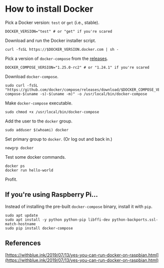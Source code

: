 # How to install Docker


Pick a Docker version: `test` or `get` (i.e., stable).
```
DOCKER_VERSION="test" # or "get" if you're scared
```

Download and run the Docker installer script.
```
curl -fsSL https://$DOCKER_VERSION.docker.com | sh -
```

Pick a version of `docker-compose` from the [releases](https://github.com/docker/compose/releases).
```
DOCKER_COMPOSE_VERSION="1.25.0-rc2" # or "1.24.1" if you're scared
```

Download `docker-compose`.
```
sudo curl -fsSL "https://github.com/docker/compose/releases/download/$DOCKER_COMPOSE_VERSION/docker-compose-$(uname -s)-$(uname -m)" -o /usr/local/bin/docker-compose
```

Make `docker-compose` executable.
```
sudo chmod +x /usr/local/bin/docker-compose
```

Add the user to the `docker` group.
```
sudo adduser $(whoami) docker
```

Set primary group to `docker`. (Or log out and back in.)
```
newgrp docker
```

Test some docker commands.
```
docker ps
docker run hello-world
```

Profit.

## If you're using Raspberry Pi...
Instead of installing the pre-built `docker-compose` binary, install it with `pip`.
```
sudo apt update
sudo apt install -y python python-pip libffi-dev python-backports.ssl-match-hostname
sudo pip install docker-compose
```

## References
[https://withblue.ink/2019/07/13/yes-you-can-run-docker-on-raspbian.html](https://withblue.ink/2019/07/13/yes-you-can-run-docker-on-raspbian.html)
<!--stackedit_data:
eyJoaXN0b3J5IjpbLTQwMjUyNTQ4MCw2ODQxNjE2MzYsLTc4ND
QyMDkwNywtMTI1ODkxMzAyMSwxMDg3NTUwMDMyXX0=
-->